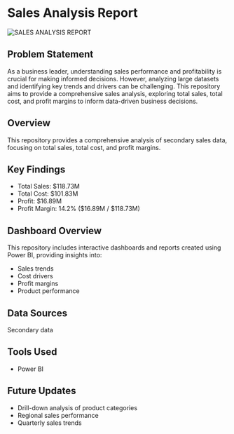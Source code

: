 # Sales Analysis Report
![SALES ANALYSIS REPORT](https://github.com/user-attachments/assets/8e1eab5b-477c-4054-af99-5fe868a034cf)


## Problem Statement

As a business leader, understanding sales performance and profitability is crucial for making informed decisions. However, analyzing large datasets and identifying key trends and drivers can be challenging. This repository aims to provide a comprehensive sales analysis, exploring total sales, total cost, and profit margins to inform data-driven business decisions.


## Overview

This repository provides a comprehensive analysis of secondary sales data, focusing on total sales, total cost, and profit margins.


## Key Findings


- Total Sales: $118.73M
- Total Cost: $101.83M
- Profit: $16.89M
- Profit Margin: 14.2% ($16.89M / $118.73M)


## Dashboard Overview

This repository includes interactive dashboards and reports created using Power BI, providing insights into:


- Sales trends
- Cost drivers
- Profit margins
- Product performance


## Data Sources

Secondary data 

## Tools Used

- Power BI


## Future Updates

- Drill-down analysis of product categories
- Regional sales performance
- Quarterly sales trends
